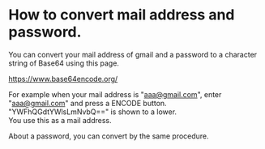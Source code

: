 # How to convert mail address and password.

You can convert your mail address of gmail and a password to a character string of Base64 using this page.

https://www.base64encode.org/

For example when your mail address is "aaa@gmail.com", enter "aaa@gmail.com" and press a ENCODE button.    
"YWFhQGdtYWlsLmNvbQ==" is shown to a lower.   
You use this as a mail address.   

About a password, you can convert by the same procedure.   
